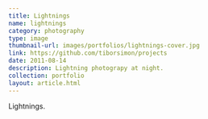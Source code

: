 ```yaml
---
title: Lightnings
name: lightnings
category: photography
type: image
thumbnail-url: images/portfolios/lightnings-cover.jpg
link: https://github.com/tiborsimon/projects
date: 2011-08-14
description: Lightning photograpy at night.
collection: portfolio
layout: article.html
---
```


Lightnings.
